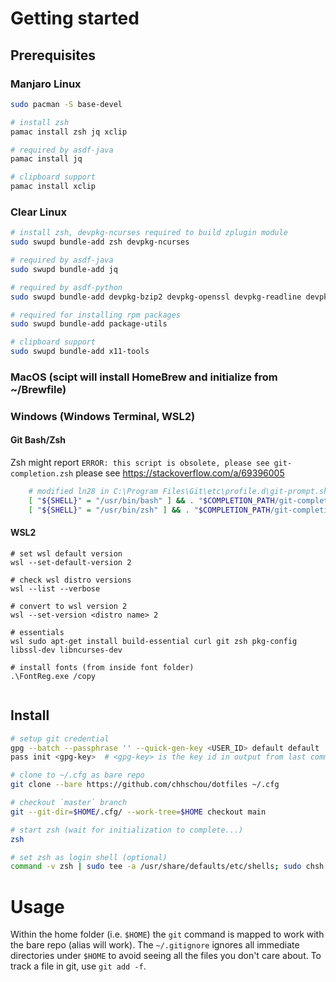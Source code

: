 # Getting started

## Prerequisites

### Manjaro Linux

```sh
sudo pacman -S base-devel

# install zsh
pamac install zsh jq xclip

# required by asdf-java
pamac install jq

# clipboard support
pamac install xclip

```

### Clear Linux

```sh
# install zsh, devpkg-ncurses required to build zplugin module
sudo swupd bundle-add zsh devpkg-ncurses

# required by asdf-java
sudo swupd bundle-add jq

# required by asdf-python
sudo swupd bundle-add devpkg-bzip2 devpkg-openssl devpkg-readline devpkg-sqlite-autoconf devpkg-libffi

# required for installing rpm packages
sudo swupd bundle-add package-utils

# clipboard support
sudo swupd bundle-add x11-tools

```

### MacOS (scipt will install HomeBrew and initialize from ~/Brewfile)

### Windows (Windows Terminal, WSL2)

#### Git Bash/Zsh

Zsh might report `ERROR: this script is obsolete, please see git-completion.zsh` please see https://stackoverflow.com/a/69396005

```sh
    # modified ln28 in C:\Program Files\Git\etc\profile.d\git-prompt.sh
    [ "${SHELL}" = "/usr/bin/bash" ] && . "$COMPLETION_PATH/git-completion.bash"
    [ "${SHELL}" = "/usr/bin/zsh" ] && . "$COMPLETION_PATH/git-completion.zsh"

```

#### WSL2

```
# set wsl default version
wsl --set-default-version 2

# check wsl distro versions
wsl --list --verbose

# convert to wsl version 2
wsl --set-version <distro name> 2

# essentials
wsl sudo apt-get install build-essential curl git zsh pkg-config libssl-dev libncurses-dev

# install fonts (from inside font folder)
.\FontReg.exe /copy


```

## Install

```sh
# setup git credential
gpg --batch --passphrase '' --quick-gen-key <USER_ID> default default  # (<USER_ID> to your own user id)
pass init <gpg-key>  # <gpg-key> is the key id in output from last command

# clone to ~/.cfg as bare repo
git clone --bare https://github.com/chhschou/dotfiles ~/.cfg

# checkout `master` branch
git --git-dir=$HOME/.cfg/ --work-tree=$HOME checkout main

# start zsh (wait for initialization to complete...)
zsh

# set zsh as login shell (optional)
command -v zsh | sudo tee -a /usr/share/defaults/etc/shells; sudo chsh -s $(command -v zsh) $USER

```

# Usage

Within the home folder (i.e. `$HOME`) the `git` command is mapped to work with the bare repo (alias will work). The `~/.gitignore` ignores all immediate directories under `$HOME` to avoid seeing all the files you don't care about. To track a file in git, use `git add -f`.
